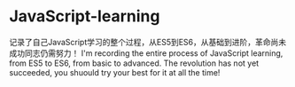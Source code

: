 # JavaScript-learning
记录了自己JavaScript学习的整个过程，从ES5到ES6，从基础到进阶，革命尚未成功同志仍需努力！
I'm recording the entire process of JavaScript learning, from ES5 to ES6, from basic to advanced.
The revolution has not yet succeeded, you shuould try your best for it at all the time!
